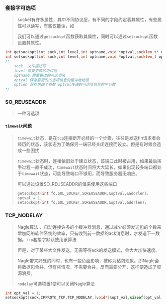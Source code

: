 ### 套接字可选项

> socket有许多属性，其中不同协议层，有不同的字段约定着其属性，有些属性可以读写，有些仅能读，如
>
> 我们可以通过`getsockopt`函数获取其属性，同时可以通过`setsockopt`函数设置其属性。

```c++
int getsockopt(int sock,int level,int optname,void *optval,socklen_t* optlen);
int setsockopt(int sock,int level,int optname,void *optval,socklen_t optlen);
/*
	sock  文件描述符
	level 需要更改的协议层
	optname 需要更改的可选项名
	optval 保存要更改的选项信息的缓冲地址值
	optlen 保存第四个参数 optval传递的可选项信息的字节数
*/
```

### SO_REUSEADDR

> 一种可选项

#### `timewait`问题

> `timewait`状态，是在`tcp`连接断开必经的一个步骤，往往是发送fin请求者会经历的状态，该状态为了确保另一端已经关闭连接而设立。但是有时候会造成一些困扰
>
> `timewait`状态时，连接依旧处于建立状态，该端口此时被占用，如果最后挥手过程一直不成功，`timewait`状态时间将大大延长，如果出现较多端口都处于`timewait`状态，可能导致端口不够用，而导致服务器无响应。
>
> 可以通过设置SO_REUSEADDR的值来使用这些端口 
>
> ```c++
> getsockopt(int fd,SOL_SOCKET,SOREUSEADDR,&optval,&addrlen);
> optval = 1;
> setsockopt(int fd,SOL_SOCKET,SOREUSEADDR,&optval,addrlen);
> ```

### TCP_NODELAY

> Nagle算法 ，自动连接许多的小缓冲器消息，通过减少必须发送包的个数来增加网络软件系统的效率，只有收到前一数据的ack消息时，才发送下一数据。`tcp`套接字默认使用该算法
>
> 但是，对于某些大文件发送，无需等待ack的发送模式，会大大加快速度。
>
> Nagle带来好处的同时，也有一些负面影响，被称为粘包现象。即Nagle会将数据包合并，但有些情况，不需要合并，反而需要分开，这样便造成了资源浪费。
>
> `nodelay`可选项置1便可以关闭Nagle算法

```c++
int opt_val = 1;
setsockopt(sock,IPPROTO_TCP,TCP_NODELAY,(void*)&opt_val,sizeof(opt_val));
```



